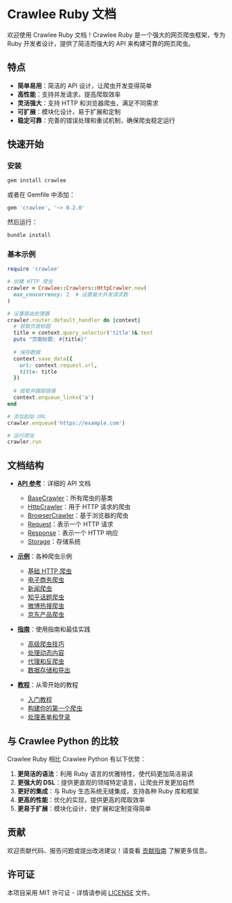 # Crawlee Ruby 文档

欢迎使用 Crawlee Ruby 文档！Crawlee Ruby 是一个强大的网页爬虫框架，专为 Ruby 开发者设计，提供了简洁而强大的 API 来构建可靠的网页爬虫。

## 特点

- **简单易用**：简洁的 API 设计，让爬虫开发变得简单
- **高性能**：支持并发请求，提高爬取效率
- **灵活强大**：支持 HTTP 和浏览器爬虫，满足不同需求
- **可扩展**：模块化设计，易于扩展和定制
- **稳定可靠**：完善的错误处理和重试机制，确保爬虫稳定运行

## 快速开始

### 安装

```bash
gem install crawlee
```

或者在 Gemfile 中添加：

```ruby
gem 'crawlee', '~> 0.2.0'
```

然后运行：

```bash
bundle install
```

### 基本示例

```ruby
require 'crawlee'

# 创建 HTTP 爬虫
crawler = Crawlee::Crawlers::HttpCrawler.new(
  max_concurrency: 2  # 设置最大并发请求数
)

# 设置路由处理器
crawler.router.default_handler do |context|
  # 获取页面标题
  title = context.query_selector('title')&.text
  puts "页面标题: #{title}"
  
  # 保存数据
  context.save_data({
    url: context.request.url,
    title: title
  })
  
  # 提取并跟踪链接
  context.enqueue_links('a')
end

# 添加起始 URL
crawler.enqueue('https://example.com')

# 运行爬虫
crawler.run
```

## 文档结构

- [**API 参考**](api/index.md)：详细的 API 文档
  - [BaseCrawler](api/base_crawler.md)：所有爬虫的基类
  - [HttpCrawler](api/http_crawler.md)：用于 HTTP 请求的爬虫
  - [BrowserCrawler](api/browser_crawler.md)：基于浏览器的爬虫
  - [Request](api/request.md)：表示一个 HTTP 请求
  - [Response](api/response.md)：表示一个 HTTP 响应
  - [Storage](api/storage.md)：存储系统

- [**示例**](examples/index.md)：各种爬虫示例
  - [基础 HTTP 爬虫](examples/basic_http_crawler.md)
  - [电子商务爬虫](examples/ecommerce_crawler.md)
  - [新闻爬虫](examples/news_crawler.md)
  - [知乎话题爬虫](examples/zhihu_topic_crawler.md)
  - [微博热搜爬虫](examples/weibo_hot_search_crawler.md)
  - [京东产品爬虫](examples/jd_product_crawler.md)

- [**指南**](guides/index.md)：使用指南和最佳实践
  - [高级爬虫技巧](guides/advanced_crawling.md)
  - [处理动态内容](guides/handling_dynamic_content.md)
  - [代理和反爬虫](guides/proxies_and_anti_scraping.md)
  - [数据存储和导出](guides/data_storage_and_export.md)

- [**教程**](tutorials/index.md)：从零开始的教程
  - [入门教程](tutorials/getting_started.md)
  - [构建你的第一个爬虫](tutorials/building_your_first_crawler.md)
  - [处理表单和登录](tutorials/handling_forms_and_login.md)

## 与 Crawlee Python 的比较

Crawlee Ruby 相比 Crawlee Python 有以下优势：

1. **更简洁的语法**：利用 Ruby 语言的优雅特性，使代码更加简洁易读
2. **更强大的 DSL**：提供更直观的领域特定语言，让爬虫开发更加自然
3. **更好的集成**：与 Ruby 生态系统无缝集成，支持各种 Ruby 库和框架
4. **更高的性能**：优化的实现，提供更高的爬取效率
5. **更易于扩展**：模块化设计，使扩展和定制变得简单

## 贡献

欢迎贡献代码、报告问题或提出改进建议！请查看 [贡献指南](guides/contributing.md) 了解更多信息。

## 许可证

本项目采用 MIT 许可证 - 详情请参阅 [LICENSE](../LICENSE) 文件。
